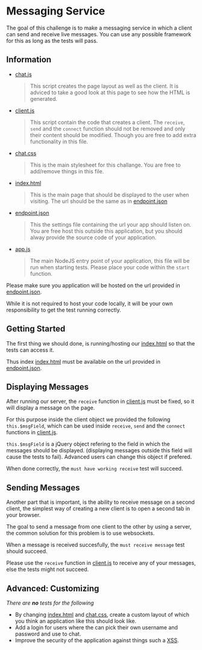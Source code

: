 ﻿# Messaging Service
The goal of this challenge is to make a messaging service in which a client can send and receive live messages.
You can use any possible framework for this as long as the tests will pass.

## Information

- [chat.js](./wwwroot/chat.js)
    > This script creates the page layout as well as the client.
    > It is adviced to take a good look at this page to see how the HTML is generated.
- [client.js][1]
    > This script contain the code that creates a client.
    > The `receive`, `send` and the `connect` function should not be removed and only their content should be modified.
    > Though you are free to add extra functionality in this file.
- [chat.css][4]
    > This is the main stylesheet for this challange.
    > You are free to add/remove things in this file.
- [index.html][3]
    > This is the main page that should be displayed to the user when visiting.
    > The url should be the same as in [endpoint.json][2]
- [endpoint.json][2]
    > This the settings file containing the url your app should listen on.
    > You are free host this outside this application, but you should alway provide the source code of your application.
- [app.js](./app.js)
    > The main NodeJS entry point of your application, this file will be run when starting tests.
    > Please place your code within the `start` function.
    
Please make sure you application will be hosted on the url provided in [endpoint.json][2]. 

While it is not required to host your code locally, it will be your own responsibility to get the test running correctly.

## Getting Started
The first thing we should done, is running/hosting our [index.html][3] so that the tests can access it.

Thus index [index.html][3] must be available on the url provided in [endpoint.json][2].

## Displaying Messages
After running our server, the `receive` function in [client.js][1] must be fixed, so it will display a message on the page.

For this purpose inside the client object we provided the following `this.$msgField`, which can be used inside `receive`, `send` and the `connect` functions in [client.js][1].

`this.$msgField` is a jQuery object refering to the field in which the messages should be displayed. (displaying messages outside this field will cause the tests to fail). Advanced users can change this object if prefered.

When done correctly, the `must have working receive` test will succeed.

## Sending Messages
Another part that is important, is the ability to receive message on a second client, the simplest way of creating a new client is to open a second tab in your browser.

The goal to send a message from one client to the other by using a server, the common solution for this problem is to use websockets.

When a message is received succesfully, the `must receive message` test should succeed.

Please use the `receive` function in [client.js][1] to receive any of your messages, else the tests might not succeed.

## Advanced: Customizing
_There are **no** tests for the following_

- By changing [index.html][3] and [chat.css][4], create a custom layout of which you think an application like this should look like.
- Add a login for users where the can pick their own username and password and use to chat.
- Improve the security of the application against things such a [XSS](https://www.owasp.org/index.php/Cross-site_Scripting_%28XSS%29).

[1]: ./wwwroot/client.js
[2]: ./endpoint.json
[3]: ./wwwroot/index.html
[4]: ./wwwroot/chat.css

